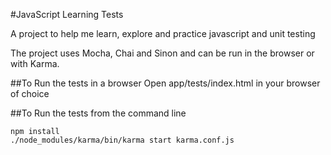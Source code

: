 #JavaScript Learning Tests

A project to help me learn, explore and practice javascript and unit testing

The project uses Mocha, Chai and Sinon and can be run in the browser or with Karma.

##To Run the tests in a browser
Open app/tests/index.html in your browser of choice

##To Run the tests from the command line

    npm install
    ./node_modules/karma/bin/karma start karma.conf.js

